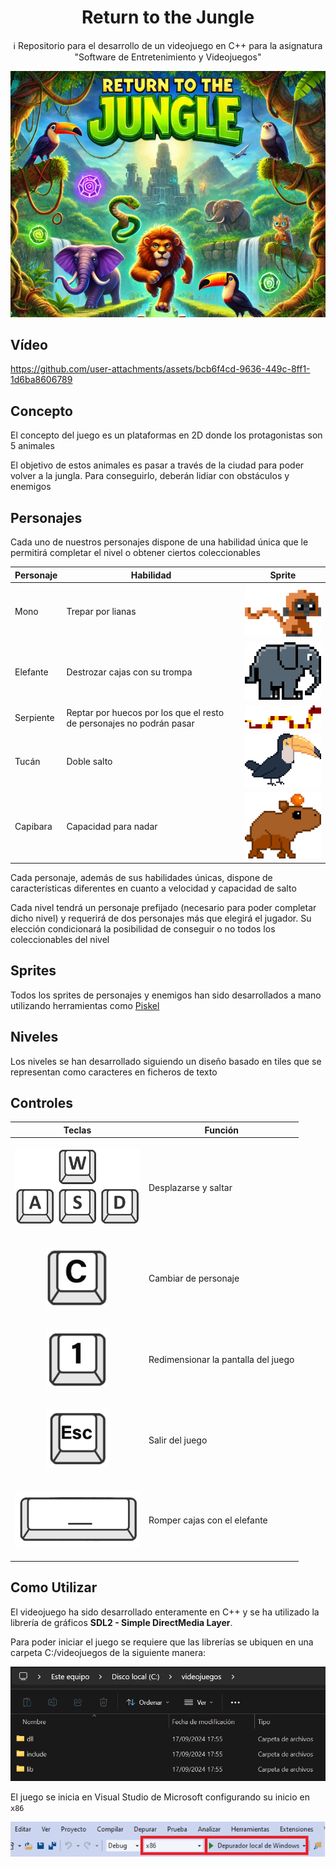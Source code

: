 <h1 align="center">Return to the Jungle</h1>

<p align="center">ℹ️ Repositorio para el desarrollo de un videojuego en C++ para la asignatura "Software de Entretenimiento y Videojuegos"</p> 

<p align="center">
  <img src="docs/multimedia/Portada.jpg" alt="Portada Return to the Jungle" />
</p>

## Vídeo

https://github.com/user-attachments/assets/bcb6f4cd-9636-449c-8ff1-1d6ba8606789

## Concepto

El concepto del juego es un plataformas en 2D donde los protagonistas son 5 animales

El objetivo de estos animales es pasar a través de la ciudad para poder volver a la jungla. Para conseguirlo, deberán lidiar con obstáculos y enemigos

## Personajes

Cada uno de nuestros personajes dispone de una habilidad única que le permitirá completar el nivel o obtener ciertos coleccionables

| Personaje | Habilidad                                                            | Sprite                                                                                      |
| ---       | ---                                                                  | ---                                                                                         |
| Mono      | Trepar por lianas                                                    | <img src="docs/multimedia/Mono.png" alt="Mono" style="width:200px; height:auto;">           |
| Elefante  | Destrozar cajas con su trompa                                        | <img src="docs/multimedia/Elefante.png" alt="Elefante" style="width:200px; height:auto;">   |
| Serpiente | Reptar por huecos por los que el resto de personajes no podrán pasar | <img src="docs/multimedia/Serpiente.png" alt="Serpiente" style="width:200px; height:auto;"> |
| Tucán     | Doble salto                                                          | <img src="docs/multimedia/Tucan.png" alt="Tucan" style="width:200px; height:auto;">         |
| Capibara  | Capacidad para nadar                                                 | <img src="docs/multimedia/Capibara.png" alt="Capibara" style="width:200px; height:auto;">   |

Cada personaje, además de sus habilidades únicas, dispone de características diferentes en cuanto a velocidad y capacidad de salto

Cada nivel tendrá un personaje prefijado (necesario para poder completar dicho nivel) y requerirá de dos personajes más que elegirá el jugador. Su elección condicionará la posibilidad de conseguir o no todos los coleccionables del nivel

## Sprites

Todos los sprites de personajes y enemigos han sido desarrollados a mano utilizando herramientas como [Piskel](https://www.piskelapp.com/)

## Niveles

Los niveles se han desarrollado siguiendo un diseño basado en tiles que se representan como caracteres en ficheros de texto

## Controles

| Teclas                                                                                                                         | Función                             |
| ---                                                                                                                            | ---                                 | 
| <p align="center"><img src="docs/multimedia/WASD.png" alt="Teclas de Movimiento" width="200px" heigh="auto" /></p>             | Desplazarse y saltar                | 
| <p align="center"><img src="docs/multimedia/C.png" alt="Tecla de Cambio de Personaje" width="100px" heigh="auto"/></p>         | Cambiar de personaje                | 
| <p align="center"><img src="docs/multimedia/1.png" alt="Tecla Pantalla Completa" width="100px" heigh="auto"/></p>              | Redimensionar la pantalla del juego | 
| <p align="center"><img src="docs/multimedia/Esc.png" alt="Tecla Salir" width="100px" heigh="auto"/></p>                        | Salir del juego                     |
| <p align="center"><img src="docs/multimedia/SpaceBar.png" alt="Tecla Romper Cajas (Elefante)" width="200px" heigh="auto"/></p> | Romper cajas con el elefante        |

## Como Utilizar

El videojuego ha sido desarrollado enteramente en C++ y se ha utilizado la librería de gráficos **SDL2 - Simple DirectMedia Layer**.

Para poder iniciar el juego se requiere que las librerías se ubiquen en una carpeta C:/videojuegos de la siguiente manera:

![LibreriasEnCarpeta.png](docs/multimedia/librerias-carpeta-videojuegos.png)

El juego se inicia en Visual Studio de Microsoft configurando su inicio en `x86`

![Configuracionx86.png](docs/multimedia/x86-vs.png)
